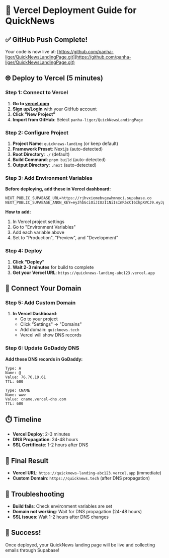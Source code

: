 # 🚀 Vercel Deployment Guide for QuickNews

## ✅ GitHub Push Complete!
Your code is now live at: [https://github.com/panha-liger/QuickNewsLandingPage.git](https://github.com/panha-liger/QuickNewsLandingPage.git)

## 🌐 Deploy to Vercel (5 minutes)

### Step 1: Connect to Vercel
1. **Go to [vercel.com](https://vercel.com)**
2. **Sign up/Login** with your GitHub account
3. **Click "New Project"**
4. **Import from GitHub**: Select `panha-liger/QuickNewsLandingPage`

### Step 2: Configure Project
1. **Project Name**: `quicknews-landing` (or keep default)
2. **Framework Preset**: Next.js (auto-detected)
3. **Root Directory**: `./` (default)
4. **Build Command**: `pnpm build` (auto-detected)
5. **Output Directory**: `.next` (auto-detected)

### Step 3: Add Environment Variables
**Before deploying, add these in Vercel dashboard:**

```
NEXT_PUBLIC_SUPABASE_URL=https://rjhvxiomebvgewhmnxci.supabase.co
NEXT_PUBLIC_SUPABASE_ANON_KEY=eyJhbGciOiJIUzI1NiIsInR5cCI6IkpXVCJ9.eyJpc3MiOiJzdXBhYmFzZSIsInJlZiI6InJqaHZ4aW9tZWJ2Z2V3aG1ueGNpIiwicm9sZSI6ImFub24iLCJpYXQiOjE3NTkyMTg1MTAsImV4cCI6MjA3NDc5NDUxMH0.ih5Gab2SnRvg9utUtSXOjzZ6o15BxJEKAQOTtOVgEdA
```

**How to add:**
1. In Vercel project settings
2. Go to "Environment Variables"
3. Add each variable above
4. Set to "Production", "Preview", and "Development"

### Step 4: Deploy
1. **Click "Deploy"**
2. **Wait 2-3 minutes** for build to complete
3. **Get your Vercel URL**: `https://quicknews-landing-abc123.vercel.app`

## 🔗 Connect Your Domain

### Step 5: Add Custom Domain
1. **In Vercel Dashboard**:
   - Go to your project
   - Click "Settings" → "Domains"
   - Add domain: `quicknews.tech`
   - Vercel will show DNS records

### Step 6: Update GoDaddy DNS
**Add these DNS records in GoDaddy:**

```
Type: A
Name: @
Value: 76.76.19.61
TTL: 600

Type: CNAME  
Name: www
Value: cname.vercel-dns.com
TTL: 600
```

## ⏱️ Timeline
- **Vercel Deploy**: 2-3 minutes
- **DNS Propagation**: 24-48 hours
- **SSL Certificate**: 1-2 hours after DNS

## 🎯 Final Result
- **Vercel URL**: `https://quicknews-landing-abc123.vercel.app` (immediate)
- **Custom Domain**: `https://quicknews.tech` (after DNS propagation)

## 🔧 Troubleshooting
- **Build fails**: Check environment variables are set
- **Domain not working**: Wait for DNS propagation (24-48 hours)
- **SSL issues**: Wait 1-2 hours after DNS changes

## 🎉 Success!
Once deployed, your QuickNews landing page will be live and collecting emails through Supabase!
